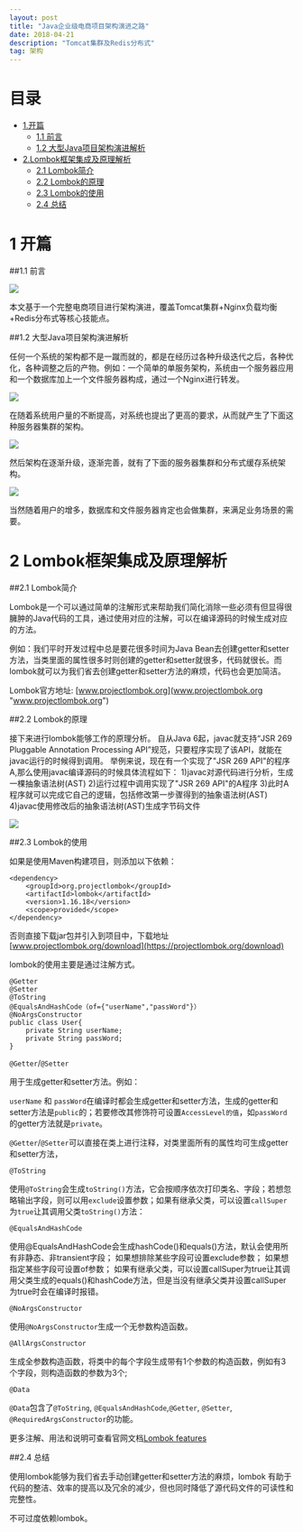 ```yaml
---
layout: post
title: "Java企业级电商项目架构演进之路"
date: 2018-04-21 
description: "Tomcat集群及Redis分布式"
tag: 架构
---   
```


# **目录** #

- [1.开篇](#1.开篇)
	- [1.1 前言]()
    - [1.2 大型Java项目架构演进解析](#1.2)
- [2.Lombok框架集成及原理解析](#2)
	- [2.1 Lombok简介]()
	- [2.2 Lombok的原理]()
	- [2.3 Lombok的使用]()
	- [2.4 总结]()      

<!-- /TOC -->

# **1 开篇** #


##1.1 前言

![](https://i.imgur.com/JcJI1eC.png)

本文基于一个完整电商项目进行架构演进，覆盖Tomcat集群+Nginx负载均衡+Redis分布式等核心技能点。

##1.2 大型Java项目架构演进解析

任何一个系统的架构都不是一蹴而就的，都是在经历过各种升级迭代之后，各种优化，各种调整之后的产物。例如：一个简单的单服务架构，系统由一个服务器应用和一个数据库加上一个文件服务器构成，通过一个Nginx进行转发。

![](https://i.imgur.com/w3zaykx.png)

在随着系统用户量的不断提高，对系统也提出了更高的要求，从而就产生了下面这种服务器集群的架构。

![](https://i.imgur.com/1aQVjXq.png)

然后架构在逐渐升级，逐渐完善，就有了下面的服务器集群和分布式缓存系统架构。

![](https://i.imgur.com/Uk7GQQt.png)

当然随着用户的增多，数据库和文件服务器肯定也会做集群，来满足业务场景的需要。

# **2 Lombok框架集成及原理解析** #

##2.1 Lombok简介

Lombok是一个可以通过简单的注解形式来帮助我们简化消除一些必须有但显得很臃肿的Java代码的工具，通过使用对应的注解，可以在编译源码的时候生成对应的方法。

例如：我们平时开发过程中总是要花很多时间为Java Bean去创建getter和setter方法，当类里面的属性很多时则创建的getter和setter就很多，代码就很长。而lombok就可以为我们省去创建getter和setter方法的麻烦，代码也会更加简洁。

Lombok官方地址: [www.projectlombok.org](www.projectlombok.org "www.projectlombok.org")

##2.2 Lombok的原理

接下来进行lombok能够工作的原理分析。 
自从Java 6起，javac就支持“JSR 269 Pluggable Annotation Processing API”规范，只要程序实现了该API，就能在javac运行的时候得到调用。 
举例来说，现在有一个实现了"JSR 269 API"的程序A,那么使用javac编译源码的时候具体流程如下： 
1)javac对源代码进行分析，生成一棵抽象语法树(AST) 
2)运行过程中调用实现了"JSR 269 API"的A程序 
3)此时A程序就可以完成它自己的逻辑，包括修改第一步骤得到的抽象语法树(AST) 
4)javac使用修改后的抽象语法树(AST)生成字节码文件 

![](https://i.imgur.com/BlXjt0w.jpg)


##2.3 Lombok的使用

如果是使用Maven构建项目，则添加以下依赖：

    <dependency>
        <groupId>org.projectlombok</groupId>
        <artifactId>lombok</artifactId>
        <version>1.16.18</version>
        <scope>provided</scope>
    </dependency>


否则直接下载jar包并引入到项目中，下载地址[www.projectlombok.org/download](https://projectlombok.org/download)


lombok的使用主要是通过注解方式。


	@Getter
	@Setter
	@ToString
	@EqualsAndHashCode（of={"userName","passWord"}）
	@NoArgsConstructor
	public class User{
		private String userName;
		private String passWord;
	} 


`@Getter`/`@Setter` 

用于生成getter和setter方法。例如：

`userName` 和 `passWord`在编译时都会生成getter和setter方法，生成的getter和setter方法是`public`的；若要修改其修饰符可设置`AccessLevel的值`，如`passWord`的getter方法就是`private`。

`@Getter`/`@Setter`可以直接在类上进行注释，对类里面所有的属性均可生成getter和setter方法，


`@ToString`

使用`@ToString`会生成`toString()`方法，它会按顺序依次打印类名、字段；若想忽略输出字段，则可以用`exclude`设置参数；如果有继承父类，可以设置`callSuper`为`true`让其调用父类`toString()`方法：

`@EqualsAndHashCode`

使用@EqualsAndHashCode会生成hashCode()和equals()方法，默认会使用所有非静态、非transient字段；
如果想排除某些字段可设置exclude参数；
如果想指定某些字段可设置of参数；
如果有继承父类，可以设置callSuper为true让其调用父类生成的equals()和hashCode方法，但是当没有继承父类并设置callSuper为true时会在编译时报错。

`@NoArgsConstructor`

使用`@NoArgsConstructor`生成一个无参数构造函数。

`@AllArgsConstructor`

生成全参数构造函数，将类中的每个字段生成带有1个参数的构造函数，例如有3个字段，则构造函数的参数为3个;

`@Data`

`@Data`包含了`@ToString`, `@EqualsAndHashCode`,`@Getter`, `@Setter`, `@RequiredArgsConstructor`的功能。

更多注解、用法和说明可查看官网文档[Lombok features](https://projectlombok.org/features/all)

##2.4 总结

使用lombok能够为我们省去手动创建getter和setter方法的麻烦，lombok 有助于代码的整洁、效率的提高以及冗余的减少，但也同时降低了源代码文件的可读性和完整性。

不可过度依赖lombok。


 